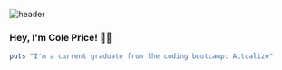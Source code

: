 ![header](https://capsule-render.vercel.app/api?type=waving&color=auto&height=300&section=header&text=Hi%20there!&fontSize=90&fontAlign=70&animation=twinkling)


### Hey, I'm Cole Price! :man_technologist:
```ruby
puts "I'm a current graduate from the coding bootcamp: Actualize" 
```

<!--
**coledprice/coledprice** is a ✨ _special_ ✨ repository because its `README.md` (this file) appears on your GitHub profile.

Here are some ideas to get you started:

- 🔭 I’m currently working on ...
- 🌱 I’m currently learning ...
- 👯 I’m looking to collaborate on ...
- 🤔 I’m looking for help with ...
- 💬 Ask me about ...
- 📫 How to reach me: ...
- 😄 Pronouns: ...
- ⚡ Fun fact: ...
-->
